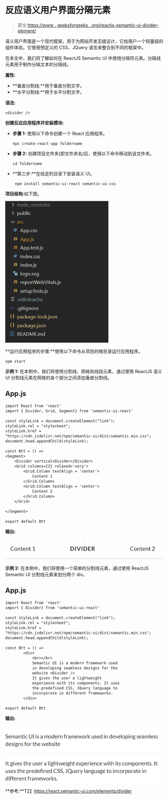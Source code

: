 # 反应语义用户界面分隔元素

> 原文:[https://www . geeksforgeeks . org/reactjs-semantic-ui-divider-element/](https://www.geeksforgeeks.org/reactjs-semantic-ui-divider-element/)

语义用户界面是一个现代框架，用于为网站开发无缝设计，它给用户一个轻量级的组件体验。它使用预定义的 CSS、JQuery 语言来整合到不同的框架中。

在本文中，我们将了解如何在 ReactJS Semantic UI 中使用分隔符元素。分隔线元素用于制作分隔文本的分隔线。

**属性:**

*   **垂直分割线:**用于垂直分割文字。
*   **水平分割线:**用于水平分割文字。

**语法:**

```
<divider />
```

**创建反应应用程序并安装模块:**

*   **步骤 1:** 使用以下命令创建一个 React 应用程序。

    ```
    npx create-react-app foldername
    ```

*   **步骤 2:** 创建项目文件夹(即文件夹名)后，使用以下命令移动到该文件夹。

    ```
    cd foldername
    ```

*   **第三步:**在给定的目录下安装语义 UI。

    ```
     npm install semantic-ui-react semantic-ui-css
    ```

**项目结构**:如下图。

![](img/f04ae0d8b722a9fff0bd9bd138b29c23.png)

**运行应用程序的步骤:**使用以下命令从项目的根目录运行应用程序。

```
npm start
```

**示例 1:** 在本例中，我们将使用分割线、网格和线段元素，通过使用 ReactJS 语义 UI 分割线元素在网格的各个部分之间添加垂直分割线。

## App.js

```
import React from 'react'
import { Divider, Grid, Segment} from 'semantic-ui-react'

const styleLink = document.createElement("link");
styleLink.rel = "stylesheet";
styleLink.href = 
"https://cdn.jsdelivr.net/npm/semantic-ui/dist/semantic.min.css";
document.head.appendChild(styleLink);

const Btt = () =>
<Segment>
    <Divider vertical>Divider</Divider>
    <Grid columns={2} relaxed='very'>
        <Grid.Column textAlign = 'center'>
            Content 1
        </Grid.Column> 
        <Grid.Column textAlign = 'center'>
            Content 2
        </Grid.Column>
    </Grid>

</Segment>

export default Btt    
```

**输出:**

![](img/fb27b17bf2c70c84c131d4d8286e8c70.png)

**示例 2:** 在本例中，我们将使用一个简单的分割线元素，通过使用 ReactJS Semantic UI 分割线元素来划分两个 div。

## App.js

```
import React from 'react'
import { Divider} from 'semantic-ui-react'

const styleLink = document.createElement("link");
styleLink.rel = "stylesheet";
styleLink.href = 
"https://cdn.jsdelivr.net/npm/semantic-ui/dist/semantic.min.css";
document.head.appendChild(styleLink);

const Btt = () => 
        <div>
            <br></br>
            Semantic UI is a modern framework used 
            in developing seamless designs for the
            website <Divider />
            It gives the user a lightweight
            experience with its components. It uses
            the predefined CSS, JQuery language to 
            incorporate in different frameworks.
        </div>

export default Btt    
```

**输出:**

![](img/d5711d7b568b8c54f8687ba4d7dff6ed.png)

**参考:**T2】https://react.semantic-ui.com/elements/divider